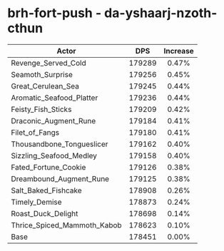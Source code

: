 # brh-fort-push - da-yshaarj-nzoth-cthun
| Actor | DPS | Increase |
|---|:---:|:---:|
|Revenge_Served_Cold|179289|0.47%|
|Seamoth_Surprise|179256|0.45%|
|Great_Cerulean_Sea|179245|0.44%|
|Aromatic_Seafood_Platter|179236|0.44%|
|Feisty_Fish_Sticks|179209|0.42%|
|Draconic_Augment_Rune|179184|0.41%|
|Filet_of_Fangs|179180|0.41%|
|Thousandbone_Tongueslicer|179162|0.40%|
|Sizzling_Seafood_Medley|179158|0.40%|
|Fated_Fortune_Cookie|179126|0.38%|
|Dreambound_Augment_Rune|179125|0.38%|
|Salt_Baked_Fishcake|178908|0.26%|
|Timely_Demise|178873|0.24%|
|Roast_Duck_Delight|178698|0.14%|
|Thrice_Spiced_Mammoth_Kabob|178623|0.10%|
|Base|178451|0.00%|

